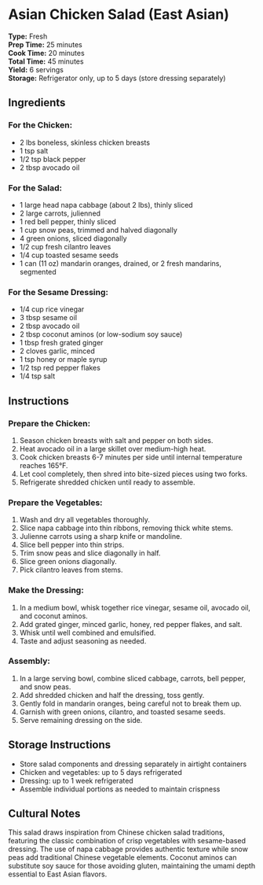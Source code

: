 # Asian Chicken Salad (East Asian)

**Type:** Fresh  
**Prep Time:** 25 minutes  
**Cook Time:** 20 minutes  
**Total Time:** 45 minutes  
**Yield:** 6 servings  
**Storage:** Refrigerator only, up to 5 days (store dressing separately)

## Ingredients

### For the Chicken:
- 2 lbs boneless, skinless chicken breasts
- 1 tsp salt
- 1/2 tsp black pepper
- 2 tbsp avocado oil

### For the Salad:
- 1 large head napa cabbage (about 2 lbs), thinly sliced
- 2 large carrots, julienned
- 1 red bell pepper, thinly sliced
- 1 cup snow peas, trimmed and halved diagonally
- 4 green onions, sliced diagonally
- 1/2 cup fresh cilantro leaves
- 1/4 cup toasted sesame seeds
- 1 can (11 oz) mandarin oranges, drained, or 2 fresh mandarins, segmented

### For the Sesame Dressing:
- 1/4 cup rice vinegar
- 3 tbsp sesame oil
- 2 tbsp avocado oil
- 2 tbsp coconut aminos (or low-sodium soy sauce)
- 1 tbsp fresh grated ginger
- 2 cloves garlic, minced
- 1 tsp honey or maple syrup
- 1/2 tsp red pepper flakes
- 1/4 tsp salt

## Instructions

### Prepare the Chicken:
1. Season chicken breasts with salt and pepper on both sides.
2. Heat avocado oil in a large skillet over medium-high heat.
3. Cook chicken breasts 6-7 minutes per side until internal temperature reaches 165°F.
4. Let cool completely, then shred into bite-sized pieces using two forks.
5. Refrigerate shredded chicken until ready to assemble.

### Prepare the Vegetables:
1. Wash and dry all vegetables thoroughly.
2. Slice napa cabbage into thin ribbons, removing thick white stems.
3. Julienne carrots using a sharp knife or mandoline.
4. Slice bell pepper into thin strips.
5. Trim snow peas and slice diagonally in half.
6. Slice green onions diagonally.
7. Pick cilantro leaves from stems.

### Make the Dressing:
1. In a medium bowl, whisk together rice vinegar, sesame oil, avocado oil, and coconut aminos.
2. Add grated ginger, minced garlic, honey, red pepper flakes, and salt.
3. Whisk until well combined and emulsified.
4. Taste and adjust seasoning as needed.

### Assembly:
1. In a large serving bowl, combine sliced cabbage, carrots, bell pepper, and snow peas.
2. Add shredded chicken and half the dressing, toss gently.
3. Gently fold in mandarin oranges, being careful not to break them up.
4. Garnish with green onions, cilantro, and toasted sesame seeds.
5. Serve remaining dressing on the side.

## Storage Instructions

- Store salad components and dressing separately in airtight containers
- Chicken and vegetables: up to 5 days refrigerated
- Dressing: up to 1 week refrigerated
- Assemble individual portions as needed to maintain crispness

## Cultural Notes

This salad draws inspiration from Chinese chicken salad traditions, featuring the classic combination of crisp vegetables with sesame-based dressing. The use of napa cabbage provides authentic texture while snow peas add traditional Chinese vegetable elements. Coconut aminos can substitute soy sauce for those avoiding gluten, maintaining the umami depth essential to East Asian flavors.